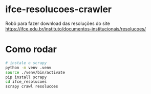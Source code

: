 # ifce-resolucoes-crawler
Robô para fazer download das resoluções do site https://ifce.edu.br/instituto/documentos-institucionais/resolucoes/

# Como rodar
```bash
# instale o scrapy
python -m venv .venv
source ./venv/bin/activate
pip install scrapy
cd ifce_resolucoes
scrapy crawl resolucoes
```
